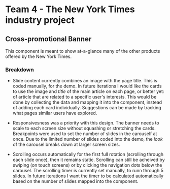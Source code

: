 # Team 4 - The New York Times industry project

## Cross-promotional Banner

This component is meant to show at-a-glance many of the other products offered by the New York Times.

### Breakdown

-   Slide content currently combines an image with the page title. This is coded manually, for the demo. In future iterations I would like the cards to use the image and _title_ of the main article on each page, or better yet: of article that are related to a specific user's interests. This would be done by collecting the data and mapping it into the component, instead of adding each card individually. Suggestions can be made by tracking what pages similar users have explored.

-   Responsivesness was a priority with this design. The banner needs to scale to each screen size without squashing or stretching the cards. Breakpoints were used to set the number of slides in the carouself at once. Due to the limited number of slides coded into the demo, the _look_ of the carousel breaks down at larger screen sizes.

-   Scrolling occurs automatically for the first full rotation (scrolling through each slide once), then it remains static. Scrolling can still be acheived by swiping (on touch screens) or by clicking the navigation dots below the carousel. The scrolling timer is currently set manually, to runn through 5 slides. In future iterations I want the timer to be calculated automatically based on the number of slides mapped into the component.
